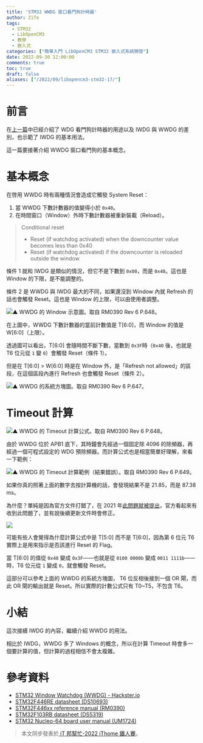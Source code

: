 ```yaml
---
title: 'STM32 WWDG 窗口看門狗計時器'
author: ZiTe
tags:
  - STM32
  - LibOpenCM3
  - 教學
  - 嵌入式
categories: ["簡單入門 LibOpenCM3 STM32 嵌入式系統開發"]
date: 2022-09-30 12:00:00
comments: true
toc: true
draft: false
aliases: ["/2022/09/libopencm3-stm32-17/"]
---
```


# 前言
在[上一篇](https://ziteh.github.io/2022/09/libopencm3-stm32-16/)中已經介紹了 WDG 看門狗計時器的用途以及 IWDG 與 WWDG 的差別，也示範了 IWDG 的基本用法。

這一篇要接著介紹 WWDG 窗口看門狗的基本概念。

<!--more-->

# 基本概念
在啓用 WWDG 時有兩種情況會造成它觸發 System Reset：
1. 當 WWDG 下數計數器的值變得小於 `0x40`。
2. 在時間窗口（Window）外時下數計數器被重新裝載（Reload）。

> Conditional reset
> - Reset (if watchdog activated) when the downcounter value becomes less than 0x40
> - Reset (if watchdog activated) if the downcounter is reloaded outside the window

條件 1 就和 IWDG 是類似的情況，但它不是下數到 `0x00`，而是 `0x40`。這也是 Window 的下限，是不能調整的。

條件 2 是 WWDG 與 IWDG 最大的不同，如果還沒到 Window 內就 Refresh 的話也會觸發 Reset。這也是 Window 的上限，可以由使用者調整。

![▲ WWDG 的 Window 示意圖。取自 RM0390 Rev 6 P.648。](https://blogger.googleusercontent.com/img/b/R29vZ2xl/AVvXsEi95ZGURIwumO5WY3GiuIpFNpwEI6zJKUZs8cggiZBgqOSoEvA9zeDnp_PwH-9Rw-bU9dzsMxStwm4YhffS6XIKYMm3uLHAwaRV5SQhuLPsnd89kdX3EoPfKNPODTTRrj4uCPP5Qr62Fbo_WSmnTAWt6PIt7gWErprcFJOqBdEGWxAV6ef8nN9oVlFd/s16000/image_1662526244380_0.png)

在上圖中，WWDG 下數計數器的當前計數值是 T[6:0]，而 Window 的值是 W[6:0]（上限）。

透過圖可以看出，T[6:0] 會隨時間不斷下數，當數到 `0x3F`時（`0x40` 後，也就是 T6 位元從 `1` 變 `0`）會觸發 Reset（條件 1）。

但是在 T[6:0] > W[6:0] 時是在 Window 外，是「Refresh not allowed」的區段，在這個區段內進行 Refresh 也會觸發 Reset（條件 2）。

![▲ WWDG 的系統方塊圖。取自 RM0390 Rev 6 P.647。](https://blogger.googleusercontent.com/img/b/R29vZ2xl/AVvXsEiu7DJwBpxMecTTFoUX6_b463B4cBxyV_pqtqi49nwg2tCEwgBgsYlhAmuDe15KWaExiTIiALhg6-lik1CTnTdrosXW9kkN2OHzv1f0ytKGlZaqjjMXwW_hDXcb37zFn2Kvd5IhGgFs4OZJ6hnZgkYF_xDVPOJRuTL7rSRJ0NwmujuTttDDQzEA8k2Y/s16000/image_1662527020990_0.png)

# Timeout 計算
![▲ WWDG 的 Timeout 計算公式。取自 RM0390 Rev 6 P.648。](https://blogger.googleusercontent.com/img/b/R29vZ2xl/AVvXsEhLJOd0kVjLvFREZbFgal7bDN2U64qtQ-WLzdNKhhXWNb71g6BUun3GBzPMFvsQ5OTS4t9REMhuriMs7w_mpvu7mVXgY4jcr9K8pY5qt4so7qC6nbFE052ja_M2o2Uc-kIPrIo-ecWW1OGhKyc2sI5NMEodpXIAZprXzIPo161v6detq6bYW67FytKj/s16000/image_1662526953782_0.png)

由於 WWDG 位於 APB1 底下，其時鐘會先經過一個固定除 4096 的除頻器，再經過一個可程式設定的 WDG 預除頻器。而計算公式也是相當簡單好理解，來看一下範例：

![▲ WWDG 的 Timeout 計算範例（結果錯誤）。取自 RM0390 Rev 6 P.649。](https://blogger.googleusercontent.com/img/b/R29vZ2xl/AVvXsEiZkpPZfWX2VwZZe3zYmpaNf5S0mwSHXbyEwxNUDbjALZiRhfSQdIHuiWORpAeqn_bYnkgIMoYleOt8dgsYkdQffiPoqGTGany_KFJdIBi_2GIgsdN_-MRmVtFTU7GfPMwjlTh_lpd0-ruxJ4lnyIufwXyS_RKB_c-kkZdBKC-D8SnpYigd8znIWanw/s16000/image_1662527383678_0.png)

如果你真的照著上面的數字去按計算機的話，會發現結果不是 21.85，而是 87.38 ms。

為什麼？單純是因為官方文件打錯了，在 2021 年[此問題就被提出](https://community.st.com/s/question/0D53W00000arBraSAE/wwdg-timeout-example-calculation-in-rm-incorrect)，官方看起來有收到此問題了，並有說後續更新文件時會修正。

![](https://blogger.googleusercontent.com/img/b/R29vZ2xl/AVvXsEiApCvsEK0-Kkmm-oRtXdXJD-OjPvMVWsUHu_pfZgSNRLIb_45VU20JQyPDdQBU0K0CS8qfhwEk77O-FTCSRCoIBzk--5d-R9biqCE7vzq3ay7oNpCe2aNw3I3srs4--9-AvryHwsPd8pkJnTu6Z5zZES_oHSjl3fQpi4kd4Ei97xhUG7g5P40FDACC/s16000/_1662527473515_0.png)

可能有些人會覺得為什麼計算公式中是 T[5:0] 而不是 T[6:0]，因為第 6 位元 T6 實際上是用來指示是否該進行 Reset 的 Flag。

當 T[6:0] 的值從 `0x40` 變成 `0x3F`——也就是從 `0100 0000b` 變成 `0011 1111b`——時，T6 位元從 `1` 變成 `0`，就會觸發 Reset。

這部分可以參考上面的 WWDG 的系統方塊圖， T6 位反相後接到一個 OR 閘，而此 OR 閘的輸出就是 Reset。所以實際的計數公式只有 T0~T5，不包含 T6。

# 小結
這次接續 IWDG 的內容，繼續介紹 WWDG 的用法。

相比於 IWDG，WWDG 多了 Windows 的概念，所以在計算 Timeout 時會多一個要計算的值，但計算的過程相信不會太複雜。

# 參考資料
* [STM32 Window Watchdog (WWDG) - Hackster.io](https://www.hackster.io/vasam2230/stm32-window-watchdog-wwdg-dda290)
* [STM32F446RE datasheet (DS10693)](https://www.st.com/resource/en/datasheet/stm32f446re.pdf)
* [STM32F446xx reference manual (RM0390)](https://www.st.com/resource/en/reference_manual/rm0390-stm32f446xx-advanced-armbased-32bit-mcus-stmicroelectronics.pdf)
* [STM32F103RB datasheet (DS5319)](https://www.st.com/resource/en/datasheet/stm32f103rb.pdf)
* [STM32 Nucleo-64 board user manual (UM1724)](https://www.st.com/resource/en/user_manual/um1724-stm32-nucleo64-boards-mb1136-stmicroelectronics.pdf)

> 本文同步發表於[ iT 邦幫忙-2022 iThome 鐵人賽](https://ithelp.ithome.com.tw/articles/10299454)。
